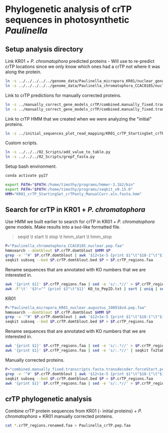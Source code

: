# Phylogenetic analysis of crTP sequences in photosynthetic *Paulinella*

## Setup analysis directory

Link KR01 + *P. chromatophora* predicted proteins - Will use to re-predict crTP locations since we only know which ones had a crTP not where it was along the protein. 

```bash
ln -s ../../../../../genome_data/Paulinella_micropora_KR01/nuclear_genome/databases/Paulinella_micropora_KR01_nuclear.augustus_190918v4.pep.faa
ln -s ../../../../../genome_data/Paulinella_chromatophora_CCAC0185/nuclear_genome/databases/Paulinella_chromatophora_CCAC0185_nuclear.pep.faa
```

Link to crTP predictions for manually corrected proteins.

```bash
ln -s ../manually_correct_gene_models_crTP/combined.manually_fixed.transcripts.fasta.transdecoder.forceStart.pep.crTP.domtblout
ln -s ../manually_correct_gene_models_crTP/combined.manually_fixed.transcripts.fasta.transdecoder.forceStart.pep
```

Link to crTP HMM that we created when we were analyzing the "initial" proteins.

```bash
ln -s ../initial_sequences_plot_read_mapping/KR01_crTP_StartingSet_crTPonly_ManualCorr.aln.fasta.hmm
```

Custom scripts.

```bash
ln -s ../../../02_Scripts/add_value_to_table.py
ln -s ../../../02_Scripts/grepf_fasta.py
```

Setup bash environment.

```bash
conda activate py27

export PATH="$PATH:/home/timothy/programs/hmmer-3.1b2/bin"
export PATH="$PATH:/home/timothy/programs/seqkit_v0.15.0"
HMM="KR01_crTP_StartingSet_crTPonly_ManualCorr.aln.fasta.hmm"
```

## Search for crTP in KR01 + *P. chromatophora*

Use HMM we built earlier to search for crTP in KR01 + *P. chromatophora* gene models. Make results into a `bed`-like formatted file.

>  seqid \t start \t stop \t hmm_start \t hmm_stop

```bash
P="Paulinella_chromatophora_CCAC0185_nuclear.pep.faa"
hmmsearch --domtblout $P.crTP.domtblout $HMM $P
grep -v '^#' $P.crTP.domtblout | awk '$12<1e-5 {print $1"\t"$18-1"\t"$19"\t"$16-1"\t"$17}' > $P.crTP.domtblout.bed
seqkit subseq --bed $P.crTP.domtblout.bed $P > $P.crTP_regions.faa
```

Rename sequences that are annotated with KO numbers that we are interested in.

```bash
awk '{print $1}' $P.crTP_regions.faa | sed -e 's/:.*//' > $P.crTP_regions.renamed.faa
awk -F'\t' '$3!="" {print $3"\t"$1}' KO_to_PepID.txt | sort | uniq | sed -e 's/-size[^_]*_m\./-m/' | awk -F'\t' '{print "sed -i -e \"s/"$1"/"$1"_"$2"/\" Paulinella_chromatophora_CCAC0185_nuclear.pep.faa.crTP_regions.renamed.faa"}' | bash
```

KR01

```bash
P="Paulinella_micropora_KR01_nuclear.augustus_190918v4.pep.faa"
hmmsearch --domtblout $P.crTP.domtblout $HMM $P
grep -v '^#' $P.crTP.domtblout | awk '$12<1e-5 {print $1"\t"$18-1"\t"$19"\t"$16-1"\t"$17}' > $P.crTP.domtblout.bed
seqkit subseq --bed $P.crTP.domtblout.bed $P > $P.crTP_regions.faa
```

Rename sequences that are annotated with KO numbers that we are interested in.

```bash
awk '{print $1}' $P.crTP_regions.faa | sed -e 's/:.*//' > $P.crTP_regions.renamed.faa
awk '{print $1}' $P.crTP_regions.faa | sed -e 's/:.*//' | seqkit fx2tab | grep -v -f <(awk -F'\t' '{print "___"$2"_"}' ../../../01_Data/2021-01-19/*.txt | sort | uniq) | seqkit tab2fx > $P.crTP_regions.renamed.faa
```

Manually corrected proteins.

```bash
P="combined.manually_fixed.transcripts.fasta.transdecoder.forceStart.pep"
grep -v '^#' $P.crTP.domtblout | awk '$12<1e-5 {print $1"\t"$18-1"\t"$19"\t"$16-1"\t"$17}' > $P.crTP.domtblout.bed
seqkit subseq --bed $P.crTP.domtblout.bed $P > $P.crTP_regions.faa
awk '{print $1}' $P.crTP_regions.faa | sed -e 's/:.*//' > $P.crTP_regions.renamed.faa
```

## crTP phylogenetic analysis

Combine crTP protein sequences from KR01 (- initial proteins) + *P. chromatophora* + KR01 manually corrected proteins.  

```bash
cat *.crTP_regions.renamed.faa > Paulinella_crTP.pep.faa
```



